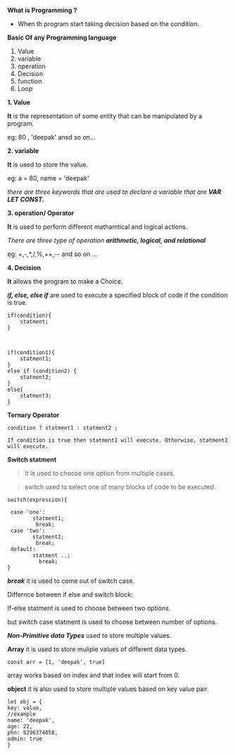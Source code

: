 __What is Programming ?__
 - When th program start taking decision based on the condition.

 **Basic Of any Programming language**
1. Value
2. variable
3. operation
4. Decision
5. function
6. Loop

**1. Value**

**It** is the representation of some entity that can be manipulated by a program.

eg: 80 , 'deepak' ansd so on...

**2. variable**

**It** is used to store the value.

eg: a = 80, name = 'deepak'

*there are three keywords that are used to declare a variable that are **VAR LET CONST.***


**3. operation/ Operator**

**It** is used to perform different mathamtical and logical actions.

*There are three type of operation  __arithmetic, logical, and relational__*

eg: +,-,*,/,%,++,-- and so on ...


**4. Decision**

**It** allows the program to make a Choice.


___**if, else, else if**___ are used to execute a specified block of code if the condition is true.
    
    
    if(condition){
        statment;
    }
``
`` 
       
       
    if(condition1){
        statment1;
    }
    else if (condition2) {
        statment2;
    }
    else{
        statment3;
    }

**Ternary Operator**
    
    condition ? statment1 : statment2 ;

    If condition is true then statment1 will execute. Otherwise, statment2 will execute.

    
**Switch statment**

> It is used to choose one option from multiple cases.

>switch used to select one of many blocks of code to be executed.


   
    switch(expression){
 
     case 'one':
            statment1;
             break;
     case 'two':
            statment2;
             break;
     default:
            statment ..;
              break;
    }

___break___ it is used to come out of switch case.


Differnce between if else and switch block: 

If-else statment is used to choose between two options.

but switch case statment is used to choose between number of options.

___**Non-Primitive data Types**___  used to store multiple values.

**Array** it is used to store muliple values of different data types.

    const arr = [1, 'deepak', true]

array works based on index and that index will start from 0.

**object** it is also used to store multiple values based on key value pair.
 
    let obj = {
    key: value,
    //example
    name: 'deepak',
    age: 22,
    phn: 8296374058,
    admin: true
    }


